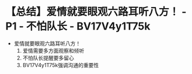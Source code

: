 # 【总结】爱情就要眼观六路耳听八方！ - P1 - 不怕队长 - BV17V4y1T75k

-   爱情就要眼观六路耳听八方！
    1.  爱情需要多方面观察和倾听
    2.  不怕队长提醒要多留心
    3.  BV17V4y1T75k强调沟通的重要性